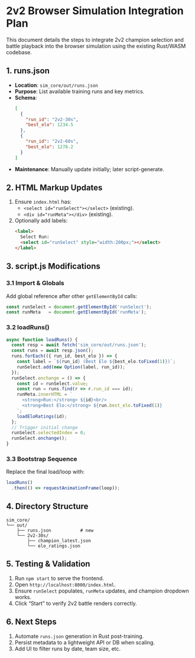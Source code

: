 # 2v2 Browser Simulation Integration Plan

This document details the steps to integrate 2v2 champion selection and battle playback into the browser simulation using the existing Rust/WASM codebase.

## 1. runs.json

- **Location**: `sim_core/out/runs.json`
- **Purpose**: List available training runs and key metrics.
- **Schema**:
  ```json
  [
    {
      "run_id": "2v2-30s",
      "best_elo": 1234.5
    },
    {
      "run_id": "2v2-60s",
      "best_elo": 1278.2
    }
  ]
  ```
- **Maintenance**: Manually update initially; later script-generate.

## 2. HTML Markup Updates

1. Ensure `index.html` has:
   - `<select id="runSelect"></select>` (existing).
   - `<div id="runMeta"></div>` (existing).
2. Optionally add labels:
   ```html
   <label>
     Select Run:
     <select id="runSelect" style="width:200px;"></select>
   </label>
   ```

## 3. script.js Modifications

### 3.1 Import & Globals

Add global reference after other `getElementById` calls:
```js
const runSelect = document.getElementById('runSelect');
const runMeta   = document.getElementById('runMeta');
```

### 3.2 loadRuns()

```js
async function loadRuns() {
  const resp = await fetch('sim_core/out/runs.json');
  const runs = await resp.json();
  runs.forEach(({ run_id, best_elo }) => {
    const label = `${run_id} (Best Elo ${best_elo.toFixed(1)})`;
    runSelect.add(new Option(label, run_id));
  });
  runSelect.onchange = () => {
    const id = runSelect.value;
    const run = runs.find(r => r.run_id === id);
    runMeta.innerHTML = `
      <strong>Run:</strong> ${id}<br/>
      <strong>Best Elo:</strong> ${run.best_elo.toFixed(1)}
    `;
    loadEloRatings(id);
  };
  // Trigger initial change
  runSelect.selectedIndex = 0;
  runSelect.onchange();
}
```

### 3.3 Bootstrap Sequence

Replace the final load/loop with:
```js
loadRuns()
  .then(() => requestAnimationFrame(loop));
```

## 4. Directory Structure

```
sim_core/
└── out/
    ├── runs.json           # new
    └── 2v2-30s/
        ├── champion_latest.json
        └── elo_ratings.json
```

## 5. Testing & Validation

1. Run `npm start` to serve the frontend.
2. Open `http://localhost:8000/index.html`.
3. Ensure `runSelect` populates, `runMeta` updates, and champion dropdown works.
4. Click “Start” to verify 2v2 battle renders correctly.

## 6. Next Steps

1. Automate `runs.json` generation in Rust post-training.
2. Persist metadata to a lightweight API or DB when scaling.
3. Add UI to filter runs by date, team size, etc.
